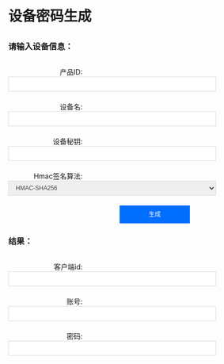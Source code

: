 # 设备密码生成

<div class="content">
    <h3>请输入设备信息：</h3>
    <div>
        <span for="">产品ID:</span>
        <input type="text" id="productid" name="productid" v-model="productid"></input>
    </div>
    <div>
        <span for="">设备名:</span>
        <input type="text" id="devicename" name="devicename" v-model="devicename"></input>
    </div>
    <div>
        <span for="">设备秘钥:</span>
        <input type="text" id="devicesecret" name="devicesecret" v-model="devicesecret"></input>
    </div>
    <div>
        <span for="">Hmac签名算法:</span>
        <select id="signmethod" name="signmethod" v-model="signmethod">
            <option value="HMAC-SHA1">HMAC-SHA1</option>
            <option value="HMAC-SHA256" selected>HMAC-SHA256</option>
        </select>
    </div>
    <button id="submit" name="submit" v-on:click="onSign()">生成</button>
    <br />
    <h3>结果：</h3>
    <div>
        <span for="">客户端id:</span>
        <input type="text" id="calculatedclientid" name="calculatedclientid" v-model="calculatedclientid"/>
    </div>
    <div>
        <span for="">账号:</span>
        <input type="text" id="calculatedusername" name="calculatedusername" v-model="calculatedusername"/>
    </div>
    <div>
        <span for="">密码:</span>
        <input type="text" id="calculatedpassword" name="calculatedpassword" v-model="calculatedpassword"/>
    </div>
</div>
  
<script type="module">
import CryptoJS from "../../.vuepress/public/assets/js/crypto-js.min.js";
export default {
    data() {
        return {
            productid: "",
            devicename: "",
            devicesecret: "",
            signmethod: "HMAC-SHA256",
            calculatedusername: "",
            calculatedpassword: "",
            calculatedclientid:"",
        }
    },
    mounted () {
    },
    methods:  {
        onSign(){
            if (this.productid === '' || this.devicename === '' || this.devicesecret === '' || this.signmethod === '') {
                alert("必填项不能为空");
                return;
            }
            let connid = this.randomString(5);
            let expiry = Math.floor(Date.now() / 1000) + 60 * 60 * 24 * 127;
            let clientid = this.productid + this.devicename;
            let username = clientid + ';' + '12010126' + ';' + connid + ';' + expiry;
            let token = '';
            let password = '';
            if (this.signmethod === 'HMAC-SHA1') {
                token = CryptoJS.HmacSHA1(username, CryptoJS.enc.Base64.parse(this.devicesecret));
                password = token + ';' + 'hmacsha1'
            } else {
                token = CryptoJS.HmacSHA256(username, CryptoJS.enc.Base64.parse(this.devicesecret));
                password = token + ';' + 'hmacsha256'
            }
            this.calculatedusername = username;
            this.calculatedpassword = password;
            this.calculatedclientid = clientid;
        },
        randomString(len, charSet) {
            charSet = charSet || 'ABCDEFGHIJKLMNOPQRSTUVWXYZ0123456789';
            let randomString = '';
            let randomPoz = '';
            for (var i = 0; i < len; i++) {
                randomPoz = Math.floor(Math.random() * charSet.length);
                randomString += charSet.substring(randomPoz, randomPoz + 1);
            }
            return randomString;
        }
    }

}
</script>

<style scoped>
.content {
    margin: 30px 0 0 0px;
}
.content div {
    margin: 20px 0;
}
h3 {
    margin-bottom: 30px;
}
span {
    width: 150px;
    text-align: right;
    display: inline-block;
    margin-right: 10px;
}
input,
select {
    display: inline-block;
    box-sizing: border-box;
    vertical-align: middle;
    height: 30px;
    padding-left: 10px;
    padding-right: 10px;
    font-size: 12px;
    border: 1px solid #ddd;
    border-radius: 0;
    color: #444;
    transition: .2s ease-in-out;
    transition-property: color, background-color, border;
    width: 420px;
}
option {
    background: #A6E1EC;
}
input:hover,
input:focus,
select:hover,
select:focus {
    border: #006eff 1px solid;
    outline: none;
}
button {
    margin-left: 225px;
    height: 36px;
    padding: 0 58px;
    background-color: #006eff;
    color: #fff;
    border: 1px solid #006eff;
    line-height: 30px;
    text-align: center;
    display: inline-block;
    cursor: pointer;
    outline: 0 none;
    box-sizing: border-box;
    text-decoration: none;
    font-size: 12px;
    vertical-align: middle;
    white-space: nowrap;
}
</style>
